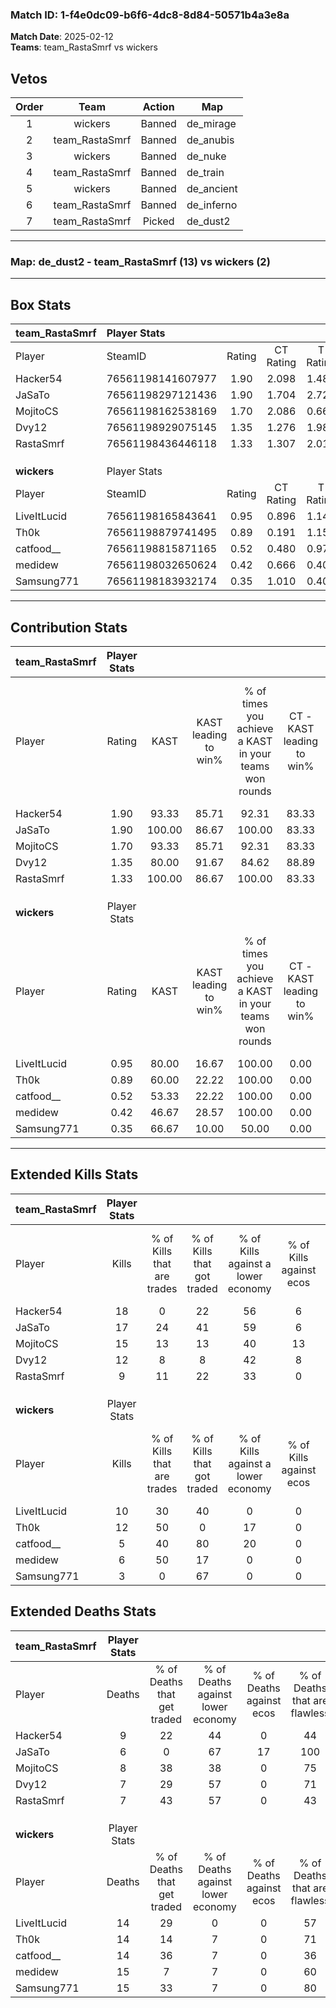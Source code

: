 ### Match ID: 1-f4e0dc09-b6f6-4dc8-8d84-50571b4a3e8a  
**Match Date**: 2025-02-12  
**Teams**: team_RastaSmrf vs wickers  

## Vetos  

| Order | Team | Action | Map |
| :---: | :--: | :----: | --- |
| 1 | wickers | Banned | de_mirage |
| 2 | team_RastaSmrf | Banned | de_anubis |
| 3 | wickers | Banned | de_nuke |
| 4 | team_RastaSmrf | Banned | de_train |
| 5 | wickers | Banned | de_ancient |
| 6 | team_RastaSmrf | Banned | de_inferno |
| 7 | team_RastaSmrf | Picked | de_dust2 |

---  

### **Map**: de_dust2 - team_RastaSmrf (13) vs wickers (2)  
---  

## Box Stats  

| **team_RastaSmrf** | Player Stats      |        |           |          |        |       |       |         |        |      |     |
| :- | :- | :-: | :-: | :-: | :-: | :-: | :-: | :-: | :-: | :-: | :-: |
| Player             | SteamID           | Rating | CT Rating | T Rating |  KAST  |  ADR  | Kills | Assists | Deaths | K/D  | HS% |
| Hacker54           | 76561198141607977 |  1.90  |   2.098   |  1.483   | 93.33  | 128.3 |  18   |    5    |   9    | 2.00 | 50  |
| JaSaTo             | 76561198297121436 |  1.90  |   1.704   |  2.728   | 100.00 | 103.6 |  17   |    2    |   6    | 2.83 | 64  |
| MojitoCS           | 76561198162538169 |  1.70  |   2.086   |  0.668   | 93.33  | 108.3 |  15   |    4    |   8    | 1.88 | 80  |
| Dvy12              | 76561198929075145 |  1.35  |   1.276   |  1.980   | 80.00  | 74.3  |  12   |    3    |   7    | 1.71 | 33  |
| RastaSmrf          | 76561198436446118 |  1.33  |   1.307   |  2.017   | 100.00 | 66.1  |   9   |    8    |   7    | 1.29 | 66  |
|                    |                   |        |           |          |        |       |       |         |        |      |     |
|                    |                   |        |           |          |        |       |       |         |        |      |     |
|                    |                   |        |           |          |        |       |       |         |        |      |     |
| **wickers**        | Player Stats      |        |           |          |        |       |       |         |        |      |     |
| Player             | SteamID           | Rating | CT Rating | T Rating |  KAST  |  ADR  | Kills | Assists | Deaths | K/D  | HS% |
| LiveItLucid        | 76561198165843641 |  0.95  |   0.896   |  1.142   | 80.00  | 61.4  |  10   |    4    |   14   | 0.71 | 50  |
| Th0k               | 76561198879741495 |  0.89  |   0.191   |  1.150   | 60.00  | 54.4  |  12   |    3    |   14   | 0.86 | 50  |
| catfood__          | 76561198815871165 |  0.52  |   0.480   |  0.977   | 53.33  | 78.1  |   5   |    5    |   14   | 0.36 | 40  |
| medidew            | 76561198032650624 |  0.42  |   0.666   |  0.405   | 46.67  | 60.4  |   6   |    2    |   15   | 0.40 | 50  |
| Samsung771         | 76561198183932174 |  0.35  |   1.010   |  0.407   | 66.67  | 40.3  |   3   |    5    |   15   | 0.20 | 66  |
---  

## Contribution Stats  

| **team_RastaSmrf** | Player Stats |        |                      |                                                        |                           |                                                             |                          |                                                            |
| :- | :-: | :-: | :-: | :-: | :-: | :-: | :-: | :-: |
| Player             |    Rating    |  KAST  | KAST leading to win% | % of times you achieve a KAST in your teams won rounds | CT - KAST leading to win% | CT - % of times you achieve a KAST in your teams won rounds | T - KAST leading to win% | T - % of times you achieve a KAST in your teams won rounds |
| Hacker54           |     1.90     | 93.33  |        85.71         |                         92.31                          |           83.33           |                           100.00                            |          100.00          |                           66.67                            |
| JaSaTo             |     1.90     | 100.00 |        86.67         |                         100.00                         |           83.33           |                           100.00                            |          100.00          |                           100.00                           |
| MojitoCS           |     1.70     | 93.33  |        85.71         |                         92.31                          |           83.33           |                           100.00                            |          100.00          |                           66.67                            |
| Dvy12              |     1.35     | 80.00  |        91.67         |                         84.62                          |           88.89           |                            80.00                            |          100.00          |                           100.00                           |
| RastaSmrf          |     1.33     | 100.00 |        86.67         |                         100.00                         |           83.33           |                           100.00                            |          100.00          |                           100.00                           |
|                    |              |        |                      |                                                        |                           |                                                             |                          |                                                            |
|                    |              |        |                      |                                                        |                           |                                                             |                          |                                                            |
|                    |              |        |                      |                                                        |                           |                                                             |                          |                                                            |
| **wickers**        | Player Stats |        |                      |                                                        |                           |                                                             |                          |                                                            |
| Player             |    Rating    |  KAST  | KAST leading to win% | % of times you achieve a KAST in your teams won rounds | CT - KAST leading to win% | CT - % of times you achieve a KAST in your teams won rounds | T - KAST leading to win% | T - % of times you achieve a KAST in your teams won rounds |
| LiveItLucid        |     0.95     | 80.00  |        16.67         |                         100.00                         |           0.00            |                            0.00                             |          20.00           |                           100.00                           |
| Th0k               |     0.89     | 60.00  |        22.22         |                         100.00                         |           0.00            |                            0.00                             |          25.00           |                           100.00                           |
| catfood__          |     0.52     | 53.33  |        22.22         |                         100.00                         |           0.00            |                            0.00                             |          25.00           |                           100.00                           |
| medidew            |     0.42     | 46.67  |        28.57         |                         100.00                         |           0.00            |                            0.00                             |          33.33           |                           100.00                           |
| Samsung771         |     0.35     | 66.67  |        10.00         |                         50.00                          |           0.00            |                            0.00                             |          12.50           |                           50.00                            |
---  

## Extended Kills Stats  

| **team_RastaSmrf** | Player Stats |                            |                            |                                    |                         |                              |                                 |                                       |                    |           |
| :- | :-: | :-: | :-: | :-: | :-: | :-: | :-: | :-: | :-: | :-: |
| Player             |    Kills     | % of Kills that are trades | % of Kills that got traded | % of Kills against a lower economy | % of Kills against ecos | % of Kills that are flawless | % of Kills that are close duels | % of Kills that are assisted by flash | Pistol Round Kills | AWP Kills |
| Hacker54           |      18      |             0              |             22             |                 56                 |            6            |              67              |               17                |                   0                   |         0          |     2     |
| JaSaTo             |      17      |             24             |             41             |                 59                 |            6            |              41              |                6                |                   0                   |         0          |     2     |
| MojitoCS           |      15      |             13             |             13             |                 40                 |           13            |              67              |               13                |                   0                   |         0          |     1     |
| Dvy12              |      12      |             8              |             8              |                 42                 |            8            |              67              |                0                |                   0                   |         5          |     3     |
| RastaSmrf          |      9       |             11             |             22             |                 33                 |            0            |              67              |                0                |                   0                   |         0          |     2     |
|                    |              |                            |                            |                                    |                         |                              |                                 |                                       |                    |           |
|                    |              |                            |                            |                                    |                         |                              |                                 |                                       |                    |           |
|                    |              |                            |                            |                                    |                         |                              |                                 |                                       |                    |           |
| **wickers**        | Player Stats |                            |                            |                                    |                         |                              |                                 |                                       |                    |           |
| Player             |    Kills     | % of Kills that are trades | % of Kills that got traded | % of Kills against a lower economy | % of Kills against ecos | % of Kills that are flawless | % of Kills that are close duels | % of Kills that are assisted by flash | Pistol Round Kills | AWP Kills |
| LiveItLucid        |      10      |             30             |             40             |                 0                  |            0            |              60              |                0                |                   0                   |         0          |     3     |
| Th0k               |      12      |             50             |             0              |                 17                 |            0            |              92              |                0                |                   0                   |         0          |     3     |
| catfood__          |      5       |             40             |             80             |                 20                 |            0            |              40              |                0                |                  20                   |         0          |     0     |
| medidew            |      6       |             50             |             17             |                 0                  |            0            |              67              |                0                |                   0                   |         3          |     0     |
| Samsung771         |      3       |             0              |             67             |                 0                  |            0            |              67              |                0                |                   0                   |         0          |     0     |
## Extended Deaths Stats  

| **team_RastaSmrf** | Player Stats |                             |                                   |                          |                               |                            |                           |               |
| :- | :-: | :-: | :-: | :-: | :-: | :-: | :-: | :-: |
| Player             |    Deaths    | % of Deaths that get traded | % of Deaths against lower economy | % of Deaths against ecos | % of Deaths that are flawless | % of Deaths that are close | % of Deaths while blinded | Deaths to AWP |
| Hacker54           |      9       |             22              |                44                 |            0             |              44               |             0              |            11             |       0       |
| JaSaTo             |      6       |              0              |                67                 |            17            |              100              |             0              |             0             |       1       |
| MojitoCS           |      8       |             38              |                38                 |            0             |              75               |             0              |             0             |       0       |
| Dvy12              |      7       |             29              |                57                 |            0             |              71               |             0              |             0             |       1       |
| RastaSmrf          |      7       |             43              |                57                 |            0             |              43               |             0              |             0             |       1       |
|                    |              |                             |                                   |                          |                               |                            |                           |               |
|                    |              |                             |                                   |                          |                               |                            |                           |               |
|                    |              |                             |                                   |                          |                               |                            |                           |               |
| **wickers**        | Player Stats |                             |                                   |                          |                               |                            |                           |               |
| Player             |    Deaths    | % of Deaths that get traded | % of Deaths against lower economy | % of Deaths against ecos | % of Deaths that are flawless | % of Deaths that are close | % of Deaths while blinded | Deaths to AWP |
| LiveItLucid        |      14      |             29              |                 0                 |            0             |              57               |             0              |             0             |       2       |
| Th0k               |      14      |             14              |                 7                 |            0             |              71               |             7              |             0             |       0       |
| catfood__          |      14      |             36              |                 7                 |            0             |              36               |             29             |             0             |       2       |
| medidew            |      15      |              7              |                 7                 |            0             |              60               |             7              |             0             |       1       |
| Samsung771         |      15      |             33              |                 7                 |            0             |              80               |             0              |             0             |       0       |
